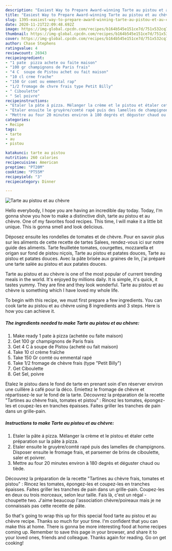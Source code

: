 ```yaml
---
description: "Easiest Way to Prepare Award-winning Tarte au pistou et au chèvre"
title: "Easiest Way to Prepare Award-winning Tarte au pistou et au chèvre"
slug: 1395-easiest-way-to-prepare-award-winning-tarte-au-pistou-et-au-chevre
date: 2020-11-21T22:09:48.692Z
image: https://img-global.cpcdn.com/recipes/b164b545e151ce7d/751x532cq70/tarte-au-pistou-et-au-chevre-photo-principale-de-la-recette.jpg
thumbnail: https://img-global.cpcdn.com/recipes/b164b545e151ce7d/751x532cq70/tarte-au-pistou-et-au-chevre-photo-principale-de-la-recette.jpg
cover: https://img-global.cpcdn.com/recipes/b164b545e151ce7d/751x532cq70/tarte-au-pistou-et-au-chevre-photo-principale-de-la-recette.jpg
author: Chase Stephens
ratingvalue: 4
reviewcount: 26943
recipeingredient:
- "1 pate  pizza achete ou faite maison"
- "100 gr champignons de Paris frais"
- "4 C  soupe de Pistou achet ou fait maison"
- "10 cl crme frache"
- "150 Gr comt ou emmental rap"
- "1/2 fromage de chvre frais type Petit Billy"
- " Ciboulette"
- " Sel poivre"
recipeinstructions:
- "Etaler la pâte á pizza. Mélanger la crème et le pistou et étaler cette préparation sur la pâte à pizza."
- "Etaler ensuite le gruyère/comté rapé puis des lamelles de champignons. Disposer ensuite le fromage frais, et parsemer de brins de ciboulette, saler et poivrer."
- "Mettre au four 20 minutes environ à 180 degrés et déguster chaud ou tiède."
categories:
- Recipe
tags:
- tarte
- au
- pistou

katakunci: tarte au pistou 
nutrition: 260 calories
recipecuisine: American
preptime: "PT20M"
cooktime: "PT55M"
recipeyield: "3"
recipecategory: Dinner

---
```



![Tarte au pistou et au chèvre](https://img-global.cpcdn.com/recipes/b164b545e151ce7d/751x532cq70/tarte-au-pistou-et-au-chevre-photo-principale-de-la-recette.jpg)

Hello everybody, I hope you are having an incredible day today. Today, I'm gonna show you how to make a distinctive dish, tarte au pistou et au chèvre. One of my favorites food recipes. This time, I will make it a little bit unique. This is gonna smell and look delicious.

Déposez ensuite les rondelles de tomates et de chèvre. Pour en savoir plus sur les aliments de cette recette de tartes Salees, rendez-vous ici sur notre guide des aliments. Tarte feuilletée tomates, courgettes, mozzarella et origan sur fond de pistou niçois, Tarte au pistou et patates douces, Tarte au pistou et patates douces. Avec la pâte brisée aux graines de lin, j&#39;ai préparé une tarte salée au pistou et aux patates douces.

Tarte au pistou et au chèvre is one of the most popular of current trending meals in the world. It's enjoyed by millions daily. It is simple, it's quick, it tastes yummy. They are fine and they look wonderful. Tarte au pistou et au chèvre is something which I have loved my whole life.


To begin with this recipe, we must first prepare a few ingredients. You can cook tarte au pistou et au chèvre using 8 ingredients and 3 steps. Here is how you can achieve it.

<!--inarticleads1-->

##### The ingredients needed to make Tarte au pistou et au chèvre:

1. Make ready 1 pate à pizza (achetée ou faite maison)
1. Get 100 gr champignons de Paris frais
1. Get 4 C à soupe de Pistou (acheté ou fait maison)
1. Take 10 cl crème fraîche
1. Take 150 Gr comté ou emmental rapé
1. Take 1/2 fromage de chèvre frais (type &#34;Petit Billy&#34;)
1. Get  Ciboulette
1. Get  Sel, poivre


Etalez le pistou dans le fond de tarte en prenant soin d&#39;en réserver environ une cuillère à café pour la déco. Emiettez le fromage de chèvre et répartissez-le sur le fond de la tarte. Découvrez la préparation de la recette &#34;Tartines au chèvre frais, tomates et pistou&#34; : Rincez les tomates, épongez-les et coupez-les en tranches épaisses. Faites griller les tranches de pain dans un grille-pain. 

<!--inarticleads2-->

##### Instructions to make Tarte au pistou et au chèvre:

1. Etaler la pâte á pizza. Mélanger la crème et le pistou et étaler cette préparation sur la pâte à pizza.
1. Etaler ensuite le gruyère/comté rapé puis des lamelles de champignons. Disposer ensuite le fromage frais, et parsemer de brins de ciboulette, saler et poivrer.
1. Mettre au four 20 minutes environ à 180 degrés et déguster chaud ou tiède.


Découvrez la préparation de la recette &#34;Tartines au chèvre frais, tomates et pistou&#34; : Rincez les tomates, épongez-les et coupez-les en tranches épaisses. Faites griller les tranches de pain dans un grille-pain. Coupez-les en deux ou trois morceaux, selon leur taille. Fais là, c&#39;est un régal - choupette two. J&#39;aime beaucoup l&#39;association chèvre/poireaux mais je ne connaissais pas cette recette de pâte. 

So that's going to wrap this up for this special food tarte au pistou et au chèvre recipe. Thanks so much for your time. I'm confident that you can make this at home. There is gonna be more interesting food at home recipes coming up. Remember to save this page in your browser, and share it to your loved ones, friends and colleague. Thanks again for reading. Go on get cooking!
